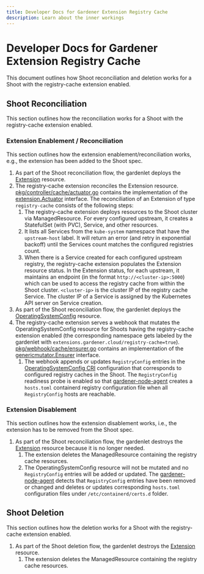```yaml
---
title: Developer Docs for Gardener Extension Registry Cache
description: Learn about the inner workings
---
```


# Developer Docs for Gardener Extension Registry Cache

This document outlines how Shoot reconciliation and deletion works for a Shoot with the registry-cache extension enabled.

## Shoot Reconciliation

This section outlines how the reconciliation works for a Shoot with the registry-cache extension enabled.

### Extension Enablement / Reconciliation

This section outlines how the extension enablement/reconciliation works, e.g., the extension has been added to the Shoot spec.

1. As part of the Shoot reconciliation flow, the gardenlet deploys the [Extension](https://github.com/gardener/gardener/blob/master/docs/extensions/resources/extension.md) resource.
1. The registry-cache extension reconciles the Extension resource. [pkg/controller/cache/actuator.go](../../pkg/controller/cache/actuator.go) contains the implementation of the [extension.Actuator](https://github.com/gardener/gardener/blob/v1.88.0/extensions/pkg/controller/extension/actuator.go) interface. The reconciliation of an Extension of type `registry-cache` consists of the following steps:
   1. The registry-cache extension deploys resources to the Shoot cluster via ManagedResource. For every configured upstream, it creates a StatefulSet (with PVC), Service, and other resources.
   1. It lists all Services from the `kube-system` namespace that have the `upstream-host` label. It will return an error (and retry in exponential backoff) until the Services count matches the configured registries count.
   1. When there is a Service created for each configured upstream registry, the registry-cache extension populates the Extension resource status. In the Extension status, for each upstream, it maintains an endpoint (in the format `http://<cluster-ip>:5000`) which can be used to access the registry cache from within the Shoot cluster. `<cluster-ip>` is the cluster IP of the registry cache Service. The cluster IP of a Service is assigned by the Kubernetes API server on Service creation.
1. As part of the Shoot reconciliation flow, the gardenlet deploys the [OperatingSystemConfig](https://github.com/gardener/gardener/blob/master/docs/extensions/resources/operatingsystemconfig.md) resource.
1. The registry-cache extension serves a webhook that mutates the OperatingSystemConfig resource for Shoots having the registry-cache extension enabled (the corresponding namespace gets labeled by the gardenlet with `extensions.gardener.cloud/registry-cache=true`). [pkg/webhook/cache/ensurer.go](../../pkg/webhook/cache/ensurer.go) contains an implementation of the [genericmutator.Ensurer](https://github.com/gardener/gardener/blob/v1.88.0/extensions/pkg/webhook/controlplane/genericmutator/mutator.go) interface.
   1. The webhook appends or updates `RegistryConfig` entries in the [OperatingSystemConfig CRI](https://github.com/gardener/gardener/blob/master/docs/extensions/resources/operatingsystemconfig.md#cri-support) configuration that corresponds to configured registry caches in the Shoot. The `RegistryConfig` readiness probe is enabled so that [gardener-node-agent](https://github.com/gardener/gardener/blob/master/docs/concepts/node-agent.md) creates a `hosts.toml` containerd registry configuration file when all `RegistryConfig` hosts are reachable.

### Extension Disablement

This section outlines how the extension disablement works, i.e., the extension has to be removed from the Shoot spec.

1. As part of the Shoot reconciliation flow, the gardenlet destroys the [Extension](https://github.com/gardener/gardener/blob/master/docs/extensions/resources/extension.md) resource because it is no longer needed.
   1. The extension deletes the ManagedResource containing the registry cache resources.
   1. The OperatingSystemConfig resource will not be mutated and no `RegistryConfig` entries will be added or updated. The [gardener-node-agent](https://github.com/gardener/gardener/blob/master/docs/concepts/node-agent.md) detects that `RegistryConfig` entries have been removed or changed and deletes or updates corresponding `hosts.toml` configuration files under `/etc/containerd/certs.d` folder.

## Shoot Deletion

This section outlines how the deletion works for a Shoot with the registry-cache extension enabled.

1. As part of the Shoot deletion flow, the gardenlet destroys the [Extension](https://github.com/gardener/gardener/blob/master/docs/extensions/resources/extension.md) resource.
   1. The extension deletes the ManagedResource containing the registry cache resources.
